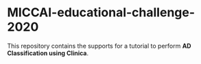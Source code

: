 # MICCAI-educational-challenge-2020

This repository contains the supports for a tutorial to perform **AD Classification using Clinica**.
